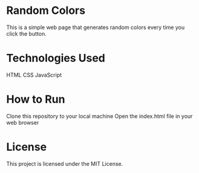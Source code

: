 # Random Colors
This is a simple web page that generates random colors every time you click the button.

# Technologies Used
HTML
CSS
JavaScript

# How to Run
Clone this repository to your local machine
Open the index.html file in your web browser

# License
This project is licensed under the MIT License.
